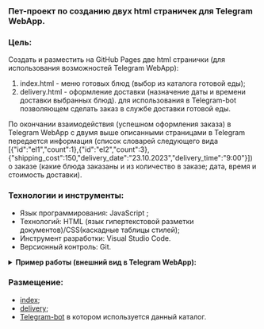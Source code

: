### Пет-проект по созданию двух html страничек для Telegram WebApp.

### Цель:
Создать и разместить на GitHub Pages две html странички (для использования возможностей Telegram WebApp): 
1) index.html - меню готовых блюд  (выбор из каталога готовой еды);
2) delivery.html - оформление доставки (назначение даты и времени доставки выбранных блюд).
для использования в Telegram-bot позволяющем сделать заказ в службе 
доставки готовой еды.

По окончании взаимодействия (успешном оформления заказа) в Telegram WebApp с двумя выше 
описанными страницами в Telegram передается информация (список словарей следующего вида 
[{"id":"el1","count":1},{"id":"el2","count":3},{"shipping_cost":150,"delivery_date":"23.10.2023","delivery_time":"9:00"}]) о заказе (какие блюда заказаны и из количество в заказе; дата, время 
и стоимость доставки).

### Технологии и инструменты:
- Язык программирования: JavaScript ;
- Технологий: HTML (язык гипертекстовой разметки документов)/CSS(каскадные таблицы стилей); 
- Инструмент разработки: Visual Studio Code.
- Версионный контроль: Git.


<details><summary><strong>Пример работы (внешний вид в Telegram WebApp):</strong></summary>

#### index:

![внешний вид index](/pictures/ "внешний вид index")

#### delivery:

![внешний вид delivery](/pictures/ "внешний вид delivery")

</details>


### Размещение:
- <a href="https://fedorsannikov1988.github.io/index.html">index</a>;
- <a href="https://fedorsannikov1988.github.io/delivery.html">delivery</a>;
- <a href="">Telegram-bot</a> в котором используется данный каталог.
